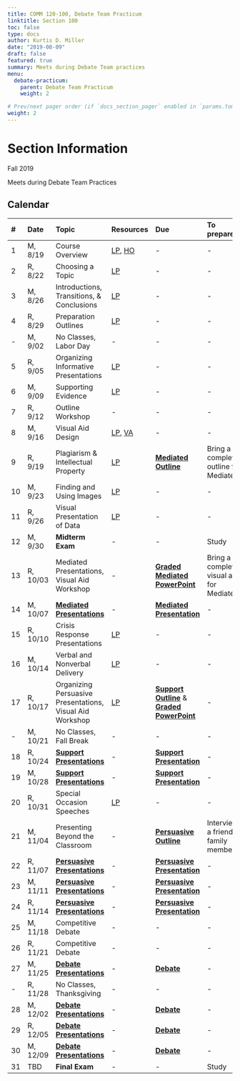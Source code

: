 ```yaml
---
title: COMM 120-100, Debate Team Practicum
linktitle: Section 100
toc: false
type: docs
author: Kurtis D. Miller
date: "2019-08-09"
draft: false
featured: true
summary: Meets during Debate Team practices
menu:
  debate-practicum:
    parent: Debate Team Practicum
    weight: 2

# Prev/next pager order (if `docs_section_pager` enabled in `params.toml`)
weight: 2
---
```


Section Information
===================

Fall 2019

Meets during Debate Team Practices

[ho-s]:  /course/debate-practicum/COMM-120-100-FA19-KM.pdf  "Handout - Syllabus"

<!-- more -->

Calendar
--------

|  # | Date     | Topic                                                    | Resources       | Due                          | To prepare…    |
|:--|:-----------|:--------------------------|:----------|:-----------------------|:---------------------------|
|  1 | M, 8/19  | Course Overview                                          | [LP][lp-co], [HO][ho-s] | -                            | -              |
|  2 | R, 8/22  | Choosing a Topic                                         | [LP][lp-ts]     | -                            | -              |
|  3 | M, 8/26  | Introductions, Transitions, & Conclusions                | [LP][lp-itc]    | -                            | -              |
|  4 | R, 8/29  | Preparation Outlines                                     | [LP][lp-po]     | -                            | -              |
|  - | M, 9/02  | No Classes, Labor Day                                    | -               | -                            | -              |
|  5 | R, 9/05  | Organizing Informative Presentations                     | [LP][lp-oip]    | -                            | -              |
|  6 | M, 9/09  | Supporting Evidence                                      | [LP][lp-se]     | -                            | -              |
|  7 | R, 9/12  | Outline Workshop                                         | -               | -                            | -              |
|  8 | M, 9/16  | Visual Aid Design                                        | [LP][lp-vad], [VA][example visual aid] | -     | -              |
|  9 | R, 9/19  | Plagiarism & Intellectual Property                       | [LP][lp-pip]    | **[Mediated Outline][Outline]** | Bring a completed outline for Mediated |
| 10 | M, 9/23  | Finding and Using Images                                 | [LP][lp-fui]    | -                            | -              |
| 11 | R, 9/26  | Visual Presentation of Data                              | [LP][lp-vpd]    | -                            | -              |
| 12 | M, 9/30  | **Midterm Exam**                                         | -               | -                            | Study          |
| 13 | R, 10/03 | Mediated Presentations, Visual Aid Workshop              | -               | **[Graded Mediated PowerPoint][Graded PowerPoint]** | Bring a completed visual aid for Mediated |
| 14 | M, 10/07 | **[Mediated Presentations][Mediated]**                   | -               | **[Mediated Presentation][Mediated]** | -     |
| 15 | R, 10/10 | Crisis Response Presentations                            | [LP][lp-crp]    | -                            | -              |
| 16 | M, 10/14 | Verbal and Nonverbal Delivery                            | [LP][lp-vnd]    | -                            | -              |
| 17 | R, 10/17 | Organizing Persuasive Presentations, Visual Aid Workshop | [LP][lp-opp]    | **[Support Outline][Outline]** & **[Graded PowerPoint][]** | - |
|  - | M, 10/21 | No Classes, Fall Break                                   | -               | -                            | -              |
| 18 | R, 10/24 | **[Support Presentations][Support]**                     | -               | **[Support Presentation][Support]** | -       |
| 19 | M, 10/28 | **[Support Presentations][Support]**                     | -               | **[Support Presentation][Support]** | -       |
| 20 | R, 10/31 | Special Occasion Speeches                                | [LP][lp-sop]    | -                            | -              |
| 21 | M, 11/04 | Presenting Beyond the Classroom                          | -               | **[Persuasive Outline][Outline]** | Interview a friend or family member |
| 22 | R, 11/07 | **[Persuasive Presentations][Persuasive]**               | -               | **[Persuasive Presentation][Persuasive]** | - |
| 23 | M, 11/11 | **[Persuasive Presentations][Persuasive]**               | -               | **[Persuasive Presentation][Persuasive]** | - |
| 24 | R, 11/14 | **[Persuasive Presentations][Persuasive]**               | -               | **[Persuasive Presentation][Persuasive]** | - |
| 25 | M, 11/18 | Competitive Debate                                       | -               | -                            | -              |
| 26 | R, 11/21 | Competitive Debate                                       | -               | -                            | -              |
| 27 | M, 11/25 | **[Debate Presentations][Debate]**                       | -               | **[Debate][]**               | -              |
|  - | R, 11/28 | No Classes, Thanksgiving                                 | -               | -                            | -              |
| 28 | M, 12/02 | **[Debate Presentations][Debate]**                       | -               | **[Debate][]**               | -              |
| 29 | R, 12/05 | **[Debate Presentations][Debate]**                       | -               | **[Debate][]**               | -              |
| 30 | M, 12/09 | **[Debate Presentations][Debate]**                       | -               | **[Debate][]**               | -              |
| 31 | TBD      | **Final Exam**                                           | -               | -                            | Study          |

<!-- Assignment Links -->
[Mediated]:                         /course/public-speaking/assignment/mediated-assignment                "Assignment description"
[Debate]:                           /course/public-speaking/assignment/debate-assignment                  "Assignment description"
[Graded PowerPoint]:                /course/public-speaking/assignment/graded-powerpoint-assignment       "Assignment description"
[Outline]:                          /course/public-speaking/assignment/preparation-outlines               "Assignment description"
[Peer Evaluations]:                 /course/public-speaking/assignment/peer-evaluations                   "Assignment description"
[Persuasive]:                       /course/public-speaking/assignment/persuasive-assignment              "Assignment description"
[Presentation Evaluation]:          /course/public-speaking/assignment/presentation-evaluation            "Assignment description"
[Preparation Outline]:              /course/public-speaking/assignment/preparation-outlines               "Assignment description"
[Video Submission]:                 /course/public-speaking/assignment/submitting-presentations-by-video  "Assignment description"
[Support]:                          /course/public-speaking/assignment/support-assignment                 "Assignment description"

<!-- lesson plan links -->
[lp-co]:       /course/public-speaking/lesson-plan/course-overview/                            "Lesson Plan"
[lp-opp]:      /course/public-speaking/lesson-plan/organizing-persuasive-presentations/        "Lesson Plan"
[lp-crp]:      /course/public-speaking/lesson-plan/crisis-response-presentations/              "Lesson Plan"
[lp-fui]:      /course/public-speaking/lesson-plan/finding-and-using-images/                   "Lesson Plan"
[lp-itc]:      /course/public-speaking/lesson-plan/introductions-transitions-and-conclusions/  "Lesson Plan"
[lp-lf]:       /course/public-speaking/lesson-plan/logical-fallacies/                          "Lesson Plan"
[lp-oip]:      /course/public-speaking/lesson-plan/organizing-informative-presentations/       "Lesson Plan"
[lp-piat]:     /course/public-speaking/lesson-plan/presenting-in-a-team/                       "Lesson Plan"
[lp-pip]:      /course/public-speaking/lesson-plan/plagiarism-and-intellectual-property/       "Lesson Plan"
[lp-po]:       /course/public-speaking/lesson-plan/preparation-outlines/                       "Lesson Plan"
[lp-pteaa]:    /course/public-speaking/lesson-plan/persuasive-targets-effects-and-appeals/     "Lesson Plan"
[lp-se]:       /course/public-speaking/lesson-plan/supporting-evidence/                        "Lesson Plan"
[lp-sop]:      /course/public-speaking/lesson-plan/special-occasion-presentations/             "Lesson Plan"
[lp-ts]:       /course/public-speaking/lesson-plan/topic-selection/                            "Lesson Plan"
[lp-vad]:      /course/public-speaking/lesson-plan/visual-aid-design/                          "Lesson Plan"
[lp-vnd]:      /course/public-speaking/lesson-plan/verbal-and-nonverbal-delivery/              "Lesson Plan"
[lp-vpd]:      /course/public-speaking/lesson-plan/visual-presentation-of-data/                "Lesson Plan"


<!-- visual aid links-->
[example visual aid]:  /course/public-speaking/visual-aid/example-visual-aid.pptx "Visual Aid"

